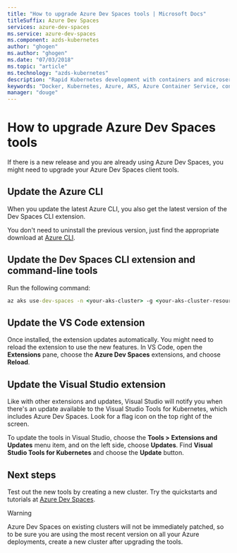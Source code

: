 ```yaml
---
title: "How to upgrade Azure Dev Spaces tools | Microsoft Docs"
titleSuffix: Azure Dev Spaces
services: azure-dev-spaces
ms.service: azure-dev-spaces
ms.component: azds-kubernetes
author: "ghogen"
ms.author: "ghogen"
ms.date: "07/03/2018"
ms.topic: "article"
ms.technology: "azds-kubernetes"
description: "Rapid Kubernetes development with containers and microservices on Azure"
keywords: "Docker, Kubernetes, Azure, AKS, Azure Container Service, containers"
manager: "douge"
---
```

# How to upgrade Azure Dev Spaces tools

If there is a new release and you are already using Azure Dev Spaces, you might need to upgrade your Azure Dev Spaces client tools.

## Update the Azure CLI

When you update the latest Azure CLI, you also get the latest version of the Dev Spaces CLI extension.

You don't need to uninstall the previous version, just find the appropriate download at [Azure CLI](/cli/azure/install-azure-cli?view=azure-cli-latest).


## Update the Dev Spaces CLI extension and command-line tools

Run the following command:

```cmd
az aks use-dev-spaces -n <your-aks-cluster> -g <your-aks-cluster-resource-group> --update
```

## Update the VS Code extension

Once installed, the extension updates automatically. You might need to reload the extension to use the new features. In VS Code, open the **Extensions** pane, choose the **Azure Dev Spaces** extensions, and choose **Reload**.

## Update the Visual Studio extension

Like with other extensions and updates, Visual Studio will notify you when there's an update available to the Visual Studio Tools for Kubernetes, which includes Azure Dev Spaces. Look for a flag icon on the top right of the screen.

To update the tools in Visual Studio, choose the **Tools > Extensions and Updates** menu item, and on the left side, choose **Updates**. Find **Visual Studio Tools for Kubernetes** and choose the **Update** button.

## Next steps

Test out the new tools by creating a new cluster. Try the quickstarts and tutorials at [Azure Dev Spaces](/azure/dev-spaces).

> [!WARNING]
> Azure Dev Spaces on existing clusters will not be immediately patched, so to be sure you are using the most recent version on all your Azure deployments, create a new cluster after upgrading the tools.
